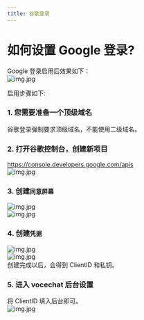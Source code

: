 ```yaml
---
title: 谷歌登录
---
```


# 如何设置 Google 登录?

Google 登录启用后效果如下：  
![img.jpg](image/login-google-1.jpg)

启用步骤如下:

### 1. 您需要准备一个顶级域名

谷歌登录强制要求顶级域名，不能使用二级域名。

### 2. 打开谷歌控制台，创建新项目

https://console.developers.google.com/apis  
![img.jpg](image/login-google-0.jpg)

### 3. 创建`同意屏幕`

![img.jpg](image/login-google-2.jpg)  
![img.jpg](image/login-google-3.jpg)

### 4. 创建`凭据`

![img.jpg](image/login-google-4.jpg)  
![img.jpg](image/login-google-5.jpg)  
创建完成以后，会得到 ClientID 和私钥。

### 5. 进入 vocechat 后台设置

将 ClientID 填入后台即可。  
![img.jpg](image/login-google-6.jpg)

